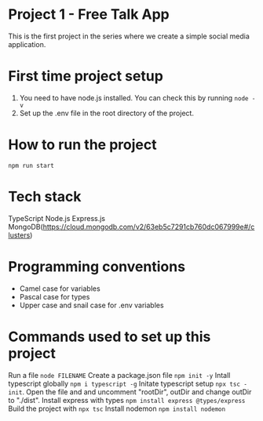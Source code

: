 # Project 1 - Free Talk App
This is the first project in the series where we create a simple social media application.

# First time project setup
1. You need to have node.js installed. You can check this by running `node -v`
2. Set up the .env file in the root directory of the project. 

# How to run the project
`npm run start`

# Tech stack
TypeScript
Node.js
Express.js
MongoDB(https://cloud.mongodb.com/v2/63eb5c7291cb760dc067999e#/clusters)

# Programming conventions
- Camel case for variables
- Pascal case for types
- Upper case and snail case for .env variables


# Commands used to set up this project
Run a file `node FILENAME`
Create a package.json file `npm init -y`
Intall typescript globally `npm i typescript -g`
Initate typescript setup `npx tsc -init`. Open the file and and uncomment "rootDir", outDir and change outDir to "./dist".
Install express with types `npm install express @types/express`
Build the project with `npx tsc`
Install nodemon `npm install nodemon`
